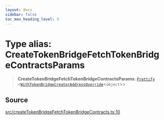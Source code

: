 ```yaml
---
layout: docs
sidebar: false
toc_max_heading_level: 5
---
```


# Type alias: CreateTokenBridgeFetchTokenBridgeContractsParams

> **CreateTokenBridgeFetchTokenBridgeContractsParams**: [`Prettify`](../../types/utils/type-aliases/Prettify.md) \<[`WithTokenBridgeCreatorAddressOverride`](../../types/createTokenBridgeTypes/type-aliases/WithTokenBridgeCreatorAddressOverride.md)\<`object`\>\>

## Source

[src/createTokenBridgeFetchTokenBridgeContracts.ts:10](https://github.com/anegg0/arbitrum-orbit-sdk/blob/b24cbe9cd68eb30d18566196d2c909bd4086db10/src/createTokenBridgeFetchTokenBridgeContracts.ts#L10)
